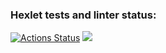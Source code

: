 ### Hexlet tests and linter status:
[![Actions Status](https://github.com/bitsen03/backend-project-44/workflows/hexlet-check/badge.svg)](https://github.com/bitsen03/backend-project-44/actions)
<a href="https://codeclimate.com/github/bitsen03/backend-project-44/maintainability"><img src="https://api.codeclimate.com/v1/badges/44d22b04b95843a0cfb8/maintainability" /></a>